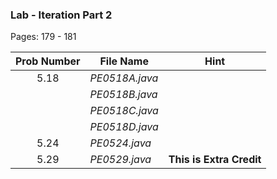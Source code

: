 ### Lab - Iteration Part 2

Pages: 179 - 181

| Prob Number | File Name | Hint |
| :----------:|-----------|------|
| 5.18 | *PE0518A.java* |  |
|   | *PE0518B.java* |  |
|   | *PE0518C.java* |  |
|   | *PE0518D.java* |  |
| 5.24 | *PE0524.java* | |
| 5.29 | *PE0529.java*  | **This is Extra Credit** |
